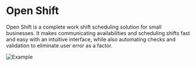# Open Shift

Open Shift is a complete work shift scheduling solution for small businesses. It makes communicating availabilities and scheduling shifts fast and easy with an intuitive interface, while also automating checks and validation to eliminate user error as a factor.

![Example](https://i.imgur.com/gH9RoFO.png)
